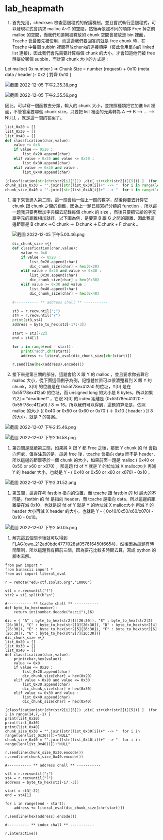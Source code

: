 # lab_heapmath

1. 首先先用，checksec 檢查這個程式的保護機制。並且嘗試執行這個程式，可以發現程式會請求 malloc A~G 的空間，然後再依照不同的順序 Free 掉之前 malloc 的空間，而我們知道剛被釋放的 chunk 空間會被放進 bin 裡面， Tcache 會最優先被使用，而這邊我們要回答的就是 free chunk 時，在 Tcache 中每個 subbin 裡面存放chunk的連接順序（彼此會用單向的 linked list 連接)，因此我們會先需要計算每個 chunk 的大小，才會知道他們被 free 時屬於哪個 subbin，而計算 chunk 大小的方式是 :

Let malloc( 0x number ) 
⇒ Chunk Size = number (request) + 0x10 (meta data / header )- 0x2  [ 對齊 0x10 ] 

![截圖 2022-12-05 下午2.35.38.png](lab_heapmath%20c4b3bca4872a4080beda9a0a5698b157/%25E6%2588%25AA%25E5%259C%2596_2022-12-05_%25E4%25B8%258B%25E5%258D%25882.35.38.png)

![截圖 2022-12-05 下午2.35.56.png](lab_heapmath%20c4b3bca4872a4080beda9a0a5698b157/%25E6%2588%25AA%25E5%259C%2596_2022-12-05_%25E4%25B8%258B%25E5%258D%25882.35.56.png)

因此，可以寫一個函數去分類，輸入的 chunk 大小，並按照種類把它加進 list 裡面，不管答案要哪個 chunk size，只要把 list 裡面的元素轉為 A —> B —> … —> NULL ，就是這一關的答案了。

```python
list_0x20 = []
list_0x30 = []
list_0x40 = []
def classfication(char,value):
    value += 0x8
    if value <= 0x20 : 
        list_0x20.append(char)
    elif value > 0x20 and value <= 0x30 :
        list_0x30.append(char)
    elif value >= 0x30 and value :
        list_0x40.append(char)

[classfication(str(chr(str2[i][5])) ,dic[ str(chr(str2[i][5])) ]  )for i in range(14,7,-1) ]
chunk_size_0x30 = "".join([str(list_0x30[i])+" --> "  for i in range(len(list_0x30))])+"NULL"
chunk_size_0x40 = "".join([str(list_0x40[i])+" --> "  for i in range(len(list_0x40))])+"NULL"
```

1. 接下來會進入第二關，這一關會給一個上一關的數字，然後你要去計算它 chunk 跟 chunk 之間的距離，因為上一題已經寫好分類的 function ，所以這一題我只要再增加字典檔去記錄每個 chunk 的 size ，然後只要把它給的字元跟字元的距離相加就好，以下圖為例，是要算 B 跟 G 之間的距離，因此我這邊距離是 B chunk ＋C chunk ＋ Ｄchunk ＋Ｅchunk + F chunk 。
    
    ![截圖 2022-12-05 下午5.00.46.png](lab_heapmath%20c4b3bca4872a4080beda9a0a5698b157/%25E6%2588%25AA%25E5%259C%2596_2022-12-05_%25E4%25B8%258B%25E5%258D%25885.00.46.png)
    
    ```python
    dic_chunk_size ={}
    def classfication(char,value):
        value += 0x8
        if value <= 0x20 : 
            list_0x20.append(char)
            dic_chunk_size[char] = hex(0x20)
        elif value > 0x20 and value <= 0x30 :
            list_0x30.append(char)
            dic_chunk_size[char] = hex(0x30)
        elif value >= 0x30 and value :
            list_0x40.append(char)
            dic_chunk_size[char] = hex(0x40)
    ```
    
    ```python
    #----------- ** address chall ** -----------
    
    st3 = r.recvuntil(";")
    st4 = r.recvuntil("?")
    print(st3,st4)
    address = byte_to_hex(st3[-17:-3])
    
    start = st3[-22]
    end = st4[1]
    
    for i in range(end - start):
        print("add",chr(start))
        address += literal_eval(dic_chunk_size[chr(start)])
    
    r.sendline(hex(address).encode())
    ```
    
2. 接下來是第三關的部分，這題會給 X 跟 Y 的 malloc ，並且要求你去算它 malloc 大小，從下面這個例子為例，記憶體位置可以很清楚看到 X 跟 Y 的 chunk，X[0] 的位置是在 0x55f78ex412a0 的位址，Y[0] 是在 0x55f78ex412a0 的位址，而 unsigned long 的大小是 8 bytes，所以如果 Y[2] = “deadbeef” ，它跟 X[0] 的 index 距離是 (0x55f78ec41320 - 0x55f78ec412a0) / 8 ＝ 16。所以我們可以得到，這題的算法是，依照 malloc 的大小
[( 0x40 or 0x50 or 0x60 or 0x70 ) ＋ 0x10 ( header ) ]/ 8  的大小，就是 ? 的答案。

![截圖 2022-12-07 下午2.15.46.png](lab_heapmath%20c4b3bca4872a4080beda9a0a5698b157/%25E6%2588%25AA%25E5%259C%2596_2022-12-07_%25E4%25B8%258B%25E5%258D%25882.15.46.png)

![截圖 2022-12-07 下午2.16.58.png](lab_heapmath%20c4b3bca4872a4080beda9a0a5698b157/%25E6%2588%25AA%25E5%259C%2596_2022-12-07_%25E4%25B8%258B%25E5%258D%25882.16.58.png)

1. 第四關是延續第三關，如果將 X 跟 Y 都 Free 之後，那麽 Y chunk 的 fd 會指向何處，值得注意的是，這邊 free 後，tcache 會指向 data 而不是 header，所以這邊的距離等於一個  chunk 的大小，如果前面一題是 malloc ( 0x40 or 0x50 or x60 or x070) ，那這題 fd of Y 就是 Y 的位址減 X malloc大小 再減 Y 的 header 大小，也就是 Y - ( 0x40 or 0x50 or x60 or x070) - 0x10 。

![截圖 2022-12-07 下午2.31.52.png](lab_heapmath%20c4b3bca4872a4080beda9a0a5698b157/%25E6%2588%25AA%25E5%259C%2596_2022-12-07_%25E4%25B8%258B%25E5%258D%25882.31.52.png)

1. 第五關，這邊在考 fastbin 指向的位置，而 tcache 跟 fastbin 的 fd 最大的不同是，fastbin 的 fd 是指向 header，而 tcache 是指向 data，所以這邊的距離要在減 0x10，也就是説 fd of Y 就是 Y 的地址減  X malloc大小 再減 Y 的 header 大小再減 X header 的大小，也就是 
Y - ( 0x40/0x50/x60/x070) - 0x10 - 0x10。

![截圖 2022-12-07 下午2.50.05.png](lab_heapmath%20c4b3bca4872a4080beda9a0a5698b157/%25E6%2588%25AA%25E5%259C%2596_2022-12-07_%25E4%25B8%258B%25E5%258D%25882.50.05.png)

1. 解完這五個關卡後就可以得到FLAG{owo_212ad0bdc4777028af057616450f6654}，然後因為這題有時間限制，所以這題我有把前三關，因為要花比較多時間去算，寫成 python 的腳本去解。

```
from pwn import *
from binascii import *
from ast import literal_eval

r = remote("edu-ctf.zoolab.org","10006")

st1 = r.recvuntil("?")
str2 = st1.split(b"\n")

#----------- ** tcache chall ** -----------
def byte_to_hex(number):
    return int(number.decode("ascii"),16)

dic = { "A" : byte_to_hex(str2[1][26:30]), "B" : byte_to_hex(str2[2][26:30]), "C" : byte_to_hex(str2[3][26:30]), "D" : byte_to_hex(str2[4][26:30]), "E" : byte_to_hex(str2[5][26:30]), "F" : byte_to_hex(str2[6][26:30]), "G" : byte_to_hex(str2[7][26:30])}
dic_chunk_size ={}
list_0x20 = []
list_0x30 = []
list_0x40 = []
def classfication(char,value):
    print(char,hex(value))
    value += 0x8
    if value <= 0x20 : 
        list_0x20.append(char)
        dic_chunk_size[char] = hex(0x20)
    elif value > 0x20 and value <= 0x30 :
        list_0x30.append(char)
        dic_chunk_size[char] = hex(0x30)
    elif value >= 0x30 and value :
        list_0x40.append(char)
        dic_chunk_size[char] = hex(0x40)

[classfication(str(chr(str2[i][5])) ,dic[ str(chr(str2[i][5])) ]  )for i in range(14,7,-1) ]
print(list_0x20)
print(list_0x30)
print(list_0x40)
chunk_size_0x30 = "".join([str(list_0x30[i])+" --> "  for i in range(len(list_0x30))])+"NULL"
chunk_size_0x40 = "".join([str(list_0x40[i])+" --> "  for i in range(len(list_0x40))])+"NULL"

r.sendline(chunk_size_0x30.encode())
r.sendline(chunk_size_0x40.encode())

#----------- ** address chall ** -----------

st3 = r.recvuntil(";")
st4 = r.recvuntil("?")
address = byte_to_hex(st3[-17:-3])

start = st3[-22]
end = st4[1]

for i in range(end - start):
    address += literal_eval(dic_chunk_size[chr(start)])

r.sendline(hex(address).encode())

#---------- ** index chall ** -----------

r.interactive()
```
